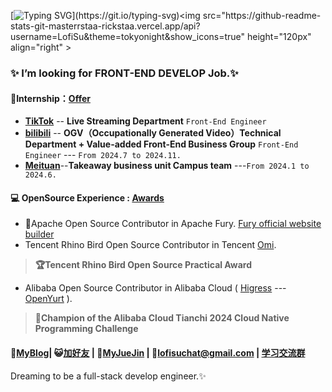 [![Typing SVG](https://readme-typing-svg.herokuapp.com?font=Fira+Code&pause=1000&random=false&width=435&lines=Hi👋+I+am+Su+😊+Apache+Contributor+%F0%9F%91%8B;👩🏻‍💻+Major+in+Software+Engineering.+✨%F0%9F%91%8B;Open+Source+Enthusiast✨.)](https://git.io/typing-svg)<img src="https://github-readme-stats-git-masterrstaa-rickstaa.vercel.app/api?username=LofiSu&theme=tokyonight&show_icons=true" height="120px" align="right" >
### **✨ I’m looking for FRONT-END DEVELOP Job.✨** 
#### **🌱Internship**：[**Offer**](https://github.com/LofiSu/LofiSu/blob/main/offer.md) 
- [**TikTok**](https://www.douyin.com/) -- **Live Streaming Department**  `Front-End Engineer` 
- [**bilibili**](https://www.bilibili.com/) -- **OGV（Occupationally Generated Video）Technical Department + Value-added Front-End Business Group**  `Front-End Engineer` --- `From 2024.7 to 2024.11.`
- [**Meituan**](https://www.meituan.com/)--**Takeaway business unit Campus team** ---`From 2024.1 to 2024.6.`
#### **💻 OpenSource Experience :** [**Awards**](https://github.com/LofiSu/LofiSu/blob/main/Awards.md) 
- 🌟Apache Open Source Contributor in Apache Fury. [Fury official website builder](https://fury.apache.org/)
- Tencent Rhino Bird Open Source Contributor in Tencent [Omi](https://omi.cdn-go.cn/home/latest/).
>**🏆Tencent Rhino Bird Open Source Practical Award**
- Alibaba Open Source Contributor in Alibaba Cloud ( [Higress](https://higress.cn/) --- [OpenYurt](https://openyurt.io/) ).
>**🏅Champion of the Alibaba Cloud Tianchi 2024 Cloud Native Programming Challenge**

#### 💬[**MyBlog**](https://www.lofisu.chat/)| 😺[加好友](https://github.com/LofiSu/myBlog?tab=readme-ov-file#%E5%8F%8B%E6%83%85%E9%93%BE%E6%8E%A5) | 🎯[MyJueJin](https://juejin.cn/user/2351234356882624) | 📮lofisuchat@gmail.com | [学习交流群](https://github.com/LofiSu/LofiSu/blob/main/qr.md)

Dreaming to be a full-stack develop engineer.✨

<!---
LofiSu/LofiSu is a ✨ special ✨ repository because its `README.md` (this file) appears on your GitHub profile.
You can click the Preview link to take a look at your changes.
--->
